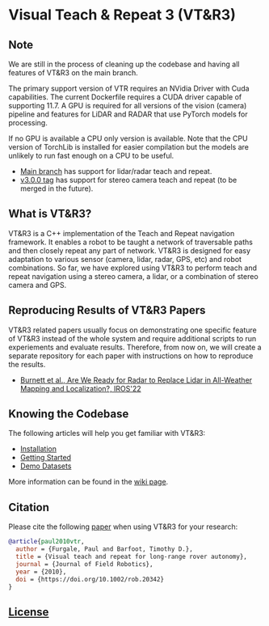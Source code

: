 # Visual Teach &amp; Repeat 3 (VT&amp;R3)

## Note

We are still in the process of cleaning up the codebase and having all features of VT&amp;R3 on the main branch.

The primary support version of VTR requires an NVidia Driver with Cuda capabilities.
The current Dockerfile requires a CUDA driver capable of supporting 11.7.
A GPU is required for all versions of the vision (camera) pipeline and features for LiDAR and RADAR that use PyTorch models for processing.

If no GPU is available a CPU only version is available.
Note that the CPU version of TorchLib is installed for easier compilation but the models are unlikely to run fast enough on a CPU to be useful. 


- [Main branch](https://github.com/utiasASRL/vtr3) has support for lidar/radar teach and repeat.
- [v3.0.0 tag](https://github.com/utiasASRL/vtr3/tree/v3.0.0) has support for stereo camera teach and repeat (to be merged in the future).

## What is VT&amp;R3?

VT&amp;R3 is a C++ implementation of the Teach and Repeat navigation framework. It enables a robot to be taught a network of traversable paths and then closely repeat any part of network. VT&amp;R3 is designed for easy adaptation to various sensor (camera, lidar, radar, GPS, etc) and robot combinations. So far, we have explored using VT&amp;R3 to perform teach and repeat navigation using a stereo camera, a lidar, or a combination of stereo camera and GPS.

## Reproducing Results of VT&amp;R3 Papers

VT&amp;R3 related papers usually focus on demonstrating one specific feature of VT&amp;R3 instead of the whole system and require additional scripts to run experiements and evaluate results. Therefore, from now on, we will create a separate repository for each paper with instructions on how to reproduce the results.

- [Burnett et al., Are We Ready for Radar to Replace Lidar in All-Weather Mapping and Localization?, IROS'22](https://github.com/utiasASRL/radar_topometric_localization)

## Knowing the Codebase

The following articles will help you get familiar with VT&amp;R3:

- [Installation](https://github.com/utiasASRL/vtr3/wiki/Installation)
- [Getting Started](https://github.com/utiasASRL/vtr3/wiki/Getting-Started)
- [Demo Datasets](https://github.com/utiasASRL/vtr3/wiki/VTR3-Sample-Datasets)

More information can be found in the [wiki page](https://github.com/utiasASRL/vtr3/wiki).

## Citation

Please cite the following [paper](https://onlinelibrary.wiley.com/doi/full/10.1002/rob.20342) when using VT&amp;R3 for your research:

```bibtex
@article{paul2010vtr,
  author = {Furgale, Paul and Barfoot, Timothy D.},
  title = {Visual teach and repeat for long-range rover autonomy},
  journal = {Journal of Field Robotics},
  year = {2010},
  doi = {https://doi.org/10.1002/rob.20342}
}
```

## [License](./LICENSE)
